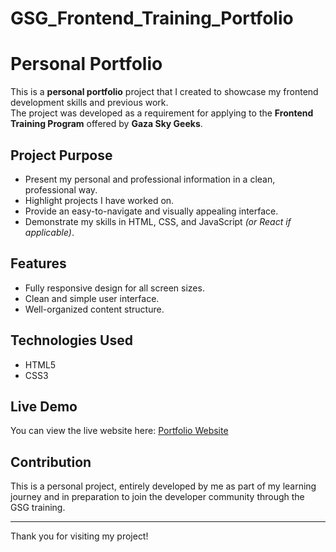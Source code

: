 # GSG_Frontend_Training_Portfolio
# Personal Portfolio

This is a **personal portfolio** project that I created to showcase my frontend development skills and previous work.  
The project was developed as a requirement for applying to the **Frontend Training Program** offered by **Gaza Sky Geeks**.

## Project Purpose

- Present my personal and professional information in a clean, professional way.
- Highlight projects I have worked on.
- Provide an easy-to-navigate and visually appealing interface.
- Demonstrate my skills in HTML, CSS, and JavaScript *(or React if applicable)*.

## Features

- Fully responsive design for all screen sizes.
- Clean and simple user interface.
- Well-organized content structure.

## Technologies Used

- HTML5  
- CSS3  

## Live Demo

You can view the live website here: [Portfolio Website](https://zenatyah.github.io/GSG_Frontend_Trainign_Portfolio/)

## Contribution

This is a personal project, entirely developed by me as part of my learning journey and in preparation to join the developer community through the GSG training.

---

Thank you for visiting my project!
